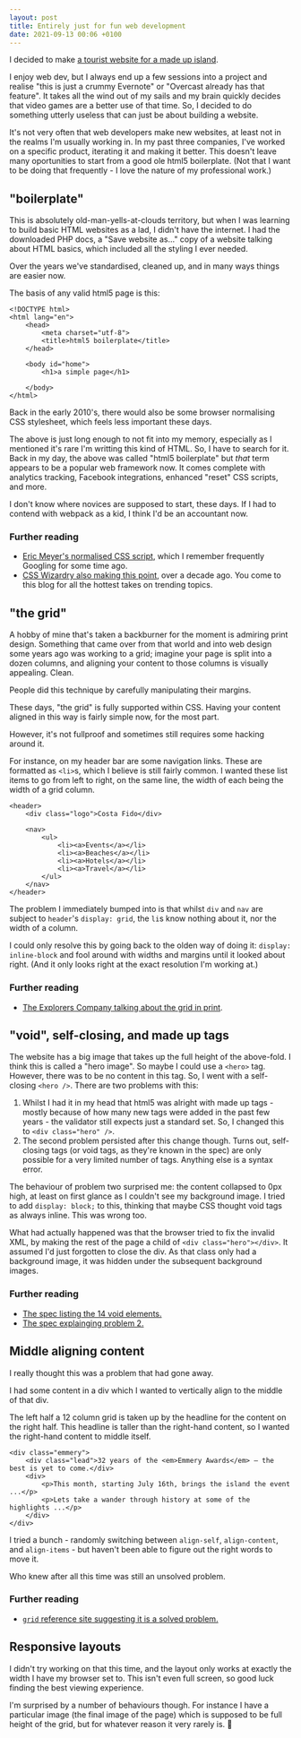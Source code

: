 ```yaml
---
layout: post
title: Entirely just for fun web development
date: 2021-09-13 00:06 +0100
---
```


I decided to make [a tourist website for a made up island][fido].

I enjoy web dev, but I always end up a few sessions into a project and realise "this is just a crummy Evernote" or "Overcast already has that feature". It takes all the wind out of my sails and my brain quickly decides that video games are a better use of that time. So, I decided to do something utterly useless that can just be about building a website.

It's not very often that web developers make new websites, at least not in the realms I'm usually working in. In my past three companies, I've worked on a specific product, iterating it and making it better. This doesn't leave many oportunities to start from a good ole html5 boilerplate. (Not that I want to be doing that frequently - I love the nature of my professional work.)

## "boilerplate"

This is absolutely old-man-yells-at-clouds territory, but when I was learning to build basic HTML websites as a lad, I didn't have the internet. I had the downloaded PHP docs, a "Save website as..." copy of a website talking about HTML basics, which included all the styling I ever needed.

Over the years we've standardised, cleaned up, and in many ways things are easier now.

The basis of any valid html5 page is this:

```
<!DOCTYPE html>
<html lang="en">
	<head>
		<meta charset="utf-8">
		<title>html5 boilerplate</title>
	</head>

	<body id="home">
		<h1>a simple page</h1>

	</body>
</html>
```

Back in the early 2010's, there would also be some browser normalising CSS stylesheet, which feels less important these days.

The above is just long enough to not fit into my memory, especially as I mentioned it's rare I'm writting this kind of HTML. So, I have to search for it. Back in my day, the above was called "html5 boilerplate" but _that_ term appears to be a popular web framework now. It comes complete with analytics tracking, Facebook integrations, enhanced "reset" CSS scripts, and more.

I don't know where novices are supposed to start, these days. If I had to contend with webpack as a kid, I think I'd be an accountant now.

### Further reading

* [Eric Meyer's normalised CSS script](https://meyerweb.com/eric/tools/css/reset/), which I remember frequently Googling for some time ago.
* [CSS Wizardry also making this point](https://csswizardry.com/2011/01/the-real-html5-boilerplate/), over a decade ago. You come to this blog for all the hottest takes on trending topics.

## "the grid"

A hobby of mine that's taken a backburner for the moment is admiring print design. Something that came over from that world and into web design some years ago was working to a grid; imagine your page is split into a dozen columns, and aligning your content to those columns is visually appealing. Clean.

People did this technique by carefully manipulating their margins.

These days, "the grid" is fully supported within CSS. Having your content aligned in this way is fairly simple now, for the most part.

However, it's not fullproof and sometimes still requires some hacking around it.

For instance, on my header bar are some navigation links. These are formatted as `<li>`s, which I believe is still fairly common. I wanted these list items to go from left to right, on the same line, the width of each being the width of a grid column.

```
<header>
	<div class="logo">Costa Fido</div>

	<nav>
		<ul>
			<li><a>Events</a></li>
			<li><a>Beaches</a></li>
			<li><a>Hotels</a></li>
			<li><a>Travel</a></li>
		</ul>
	</nav>
</header>
```

The problem I immediately bumped into is that whilst `div` and `nav` are subject to `header`'s `display: grid`, the `li`s know nothing about it, nor the width of a column.

I could only resolve this by going back to the olden way of doing it: `display: inline-block` and fool around with widths and margins until it looked about right. (And it only looks right at the exact resolution I'm working at.)

### Further reading

* [The Explorers Company talking about the grid in print](https://www.theexplorersco.com/home/2019/7/20/exploring-layout).

## "void", self-closing, and made up tags

The website has a big image that takes up the full height of the above-fold. I think this is called a "hero image". So maybe I could use a `<hero>` tag. However, there was to be no content in this tag. So, I went with a self-closing `<hero />`. There are two problems with this:

1. Whilst I had it in my head that html5 was alright with made up tags - mostly because of how many new tags were added in the past few years - the validator still expects just a standard set. So, I changed this to `<div class="hero" />`.
2. The second problem persisted after this change though. Turns out, self-closing tags (or void tags, as they're known in the spec) are only possible for a very limited number of tags. Anything else is a syntax error.

The behaviour of problem two surprised me: the content collapsed to 0px high, at least on first glance as I couldn't see my background image. I tried to add `display: block;` to this, thinking that maybe CSS thought void tags as always inline. This was wrong too.

What had actually happened was that the browser tried to fix the invalid XML, by making the rest of the page a child of `<div class="hero"></div>`. It assumed I'd just forgotten to close the div. As that class only had a background image, it was hidden under the subsequent background images.

### Further reading

* [The spec listing the 14 void elements.](https://html.spec.whatwg.org/multipage/syntax.html#void-elements)
* [The spec explainging problem 2.](https://html.spec.whatwg.org/multipage/parsing.html#parse-error-non-void-html-element-start-tag-with-trailing-solidus)

## Middle aligning content

I really thought this was a problem that had gone away.

I had some content in a div which I wanted to vertically align to the middle of that div.

The left half a 12 column grid is taken up by the headline for the content on the right half. This headline is taller than the right-hand content, so I wanted the right-hand content to middle itself.

```
<div class="emmery">
	<div class="lead">32 years of the <em>Emmery Awards</em> – the best is yet to come.</div>
	<div>
		<p>This month, starting July 16th, brings the island the event ...</p>
		<p>Lets take a wander through history at some of the highlights ...</p>
	</div>
</div>
```

I tried a bunch - randomly switching between `align-self`, `align-content`, and `align-items` - but haven't been able to figure out the right words to move it.

Who knew after all this time was still an unsolved problem.

### Further reading

* [`grid` reference site suggesting it is a solved problem.](https://css-tricks.com/snippets/css/complete-guide-grid/#align-self)

## Responsive layouts

I didn't try working on that this time, and the layout only works at exactly the width I have my browser set to. This isn't even full screen, so good luck finding the best viewing experience.

I'm surprised by a number of behaviours though. For instance I have a particular image (the final image of the page) which is supposed to be full height of the grid, but for whatever reason it very rarely is. :shrug:

[fido]: https://costafido.vaguelyshane.com/
